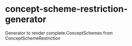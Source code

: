 # concept-scheme-restriction-generator
Generator to render complete ConceptSchemes from ConceptSchemeRestriction
